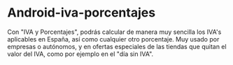 # Android-iva-porcentajes
Con "IVA y Porcentajes", podrás calcular de manera muy sencilla los IVA's aplicables en España, así como cualquier otro porcentaje. Muy usado por empresas o autónomos, y en ofertas especiales de las tiendas que quitan el valor del IVA, como por ejemplo en el "día sin IVA".
